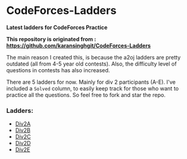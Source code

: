 # CodeForces-Ladders
**Latest ladders for CodeForces Practice**

**This repository is originated from : https://github.com/karansinghgit/CodeForces-Ladders**

The main reason I created this, is because the a2oj ladders are pretty outdated (all from 4-5 year old contests). 
Also, the difficulty level of questions in contests has also increased.


There are 5 ladders for now. Mainly for div 2 participants (A-E).
I've included a `Solved` column, to easily keep track for those who want to practice all the questions. So feel free to fork and star the repo.

### Ladders:
* [Div2A](https://github.com/noman13/CodeForces-Ladders/blob/master/div2A.md)
* [Div2B](https://github.com/noman13/CodeForces-Ladders/blob/master/div2B.md)
* [Div2C](https://github.com/noman13/CodeForces-Ladders/blob/master/div2C.md)
* [Div2D](https://github.com/noman13/CodeForces-Ladders/blob/master/div2D.md)
* [Div2E](https://github.com/noman13/CodeForces-Ladders/blob/master/div2E.md)
